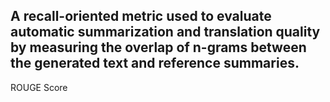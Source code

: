 A recall-oriented metric used to evaluate automatic summarization and translation quality by measuring the overlap of n-grams between the generated text and reference summaries.
---
ROUGE Score
